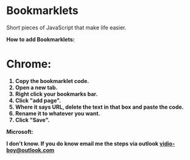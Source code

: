 # Bookmarklets

Short pieces of JavaScript that make life easier.


<b>How to add Bookmarklets:<b>

# Chrome:

1. Copy the bookmarklet code.
2. Open a new tab.
3. Right click your bookmarks bar.
4. Click "add page".
5. Where it says URL, delete the text in that box and paste the code.
6. Rename it to whatever you want.
7. Click "Save".

Microsoft:

I don't know.
<b>If you do know email me the steps via outlook vidio-boy@outlook.com<b>
